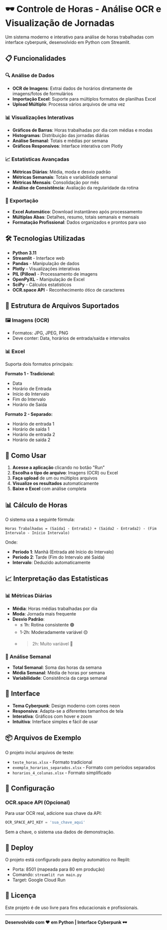 
# 🕶️ Controle de Horas - Análise OCR e Visualização de Jornadas

Um sistema moderno e interativo para análise de horas trabalhadas com interface cyberpunk, desenvolvido em Python com Streamlit.

## 📋 Funcionalidades

### 🔍 Análise de Dados
- **OCR de Imagens**: Extrai dados de horários diretamente de imagens/fotos de formulários
- **Importação Excel**: Suporte para múltiplos formatos de planilhas Excel
- **Upload Múltiplo**: Processa vários arquivos de uma vez

### 📊 Visualizações Interativas
- **Gráficos de Barras**: Horas trabalhadas por dia com médias e modas
- **Histogramas**: Distribuição das jornadas diárias
- **Análise Semanal**: Totais e médias por semana
- **Gráficos Responsivos**: Interface interativa com Plotly

### 📈 Estatísticas Avançadas
- **Métricas Diárias**: Média, moda e desvio padrão
- **Métricas Semanais**: Totais e variabilidade semanal
- **Métricas Mensais**: Consolidação por mês
- **Análise de Consistência**: Avaliação da regularidade da rotina

### 💾 Exportação
- **Excel Automático**: Download instantâneo após processamento
- **Múltiplas Abas**: Detalhes, resumo, totais semanais e mensais
- **Formatação Profissional**: Dados organizados e prontos para uso

## 🛠️ Tecnologias Utilizadas

- **Python 3.11**
- **Streamlit** - Interface web
- **Pandas** - Manipulação de dados
- **Plotly** - Visualizações interativas
- **PIL (Pillow)** - Processamento de imagens
- **OpenPyXL** - Manipulação de Excel
- **SciPy** - Cálculos estatísticos
- **OCR.space API** - Reconhecimento ótico de caracteres

## 📁 Estrutura de Arquivos Suportados

### 🖼️ Imagens (OCR)
- Formatos: JPG, JPEG, PNG
- Deve conter: Data, horários de entrada/saída e intervalos

### 📊 Excel
Suporta dois formatos principais:

**Formato 1 - Tradicional:**
- Data
- Horário de Entrada
- Início do Intervalo
- Fim do Intervalo  
- Horário de Saída

**Formato 2 - Separado:**
- Horário de entrada 1
- Horário de saída 1
- Horário de entrada 2
- Horário de saída 2

## 🚀 Como Usar

1. **Acesse a aplicação** clicando no botão "Run"
2. **Escolha o tipo de arquivo**: Imagens (OCR) ou Excel
3. **Faça upload** de um ou múltiplos arquivos
4. **Visualize os resultados** automaticamente
5. **Baixe o Excel** com análise completa

## 📊 Cálculo de Horas

O sistema usa a seguinte fórmula:

```
Horas Trabalhadas = (Saída1 - Entrada1) + (Saída2 - Entrada2) - (Fim Intervalo - Início Intervalo)
```

Onde:
- **Período 1**: Manhã (Entrada até Início do Intervalo)
- **Período 2**: Tarde (Fim do Intervalo até Saída)
- **Intervalo**: Deduzido automaticamente

## 📈 Interpretação das Estatísticas

### 📊 Métricas Diárias
- **Média**: Horas médias trabalhadas por dia
- **Moda**: Jornada mais frequente
- **Desvio Padrão**: 
  - ≤ 1h: Rotina consistente 🟢
  - 1-2h: Moderadamente variável 🟡
  - > 2h: Muito variável 🔴

### 📅 Análise Semanal
- **Total Semanal**: Soma das horas da semana
- **Média Semanal**: Média de horas por semana
- **Variabilidade**: Consistência da carga semanal

## 🎨 Interface

- **Tema Cyberpunk**: Design moderno com cores neon
- **Responsiva**: Adapta-se a diferentes tamanhos de tela
- **Interativa**: Gráficos com hover e zoom
- **Intuitiva**: Interface simples e fácil de usar

## 📦 Arquivos de Exemplo

O projeto inclui arquivos de teste:
- `teste_horas.xlsx` - Formato tradicional
- `exemplo_horarios_separados.xlsx` - Formato com períodos separados
- `horarios_4_colunas.xlsx` - Formato simplificado

## 🔧 Configuração

### OCR.space API (Opcional)
Para usar OCR real, adicione sua chave da API:
```python
OCR_SPACE_API_KEY = 'sua_chave_aqui'
```

Sem a chave, o sistema usa dados de demonstração.

## 🚀 Deploy

O projeto está configurado para deploy automático no Replit:
- Porta: 8501 (mapeada para 80 em produção)
- Comando: `streamlit run main.py`
- Target: Google Cloud Run

## 📄 Licença

Este projeto é de uso livre para fins educacionais e profissionais.

---

**Desenvolvido com ❤️ em Python | Interface Cyberpunk 🕶️**
